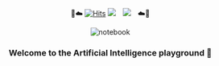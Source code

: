 <div align=center>
	
  🌈☁️ [![Hits](https://hits.seeyoufarm.com/api/count/incr/badge.svg?url=https%3A%2F%2Fgithub.com%2Fjerife&count_bg=%2379C83D&title_bg=%23555555&icon=&icon_color=%23FFFFFF&title=hits&edge_flat=false)](https://hits.seeyoufarm.com)
  <a href="https://www.kaggle.com/jerifate" target="_blank"><img src="https://img.shields.io/badge/Kaggle-20BEFF?style=flat-square&logo=Kaggle&logoColor=white"/></a> <a href="https://jerife.github.io" target="_blank"><img src="http://img.shields.io/badge/-Tech%20Blog-655ced?style=flat&logo=github&link=https://alpox.kr" style="height : auto; margin-left : 10px; margin-right : 10px;"/></a>
  ☁️👀
<div>	
	

![notebook](https://road-to-kaggle-grandmaster.vercel.app/api/badges/jerifate/notebook)
### **Welcome to the Artificial Intelligence playground** 🦾
	
<!--	
![notebook](https://road-to-kaggle-grandmaster.vercel.app/api/badges/jerifate/notebook)
제 깃허브는  Machine Learning / Deep Learning / Reinforcement Learning 분야의 소스코드르 주로 업로드하며, 
	
주로 인공지능에 관한 소스코드를 업로드합니다. 딥러닝 분야인 Computer Vision / Natural Language Processing
	
	Reinforcement Learning


<div align=left>

	
### 🚀 Interesting
- Computer Vision
- Natural Language Processing
- Reinforcement Learning
	
	
<br/>
	
### 🔥 Currently learning
	- Reinforcement Learning theory
	- Linear algebra
	- Probability and Statistics



**jerife/jerife** is a ✨ _special_ ✨ repository because its `README.md` (this file) appears on your GitHub profile.
align=center
Here are some ideas to get you started:

- 🔭 I’m currently working on ...
- 🌱 I’m currently learning ...
- 👯 I’m looking to collaborate on ...
- 🤔 I’m looking for help with ...
- 💬 Ask me about ...
- 📫 How to reach me: ...
- 😄 Pronouns: ...
- ⚡ Fun fact: ...
-->
